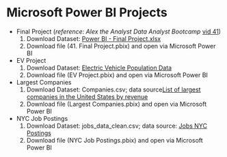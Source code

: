 # Microsoft Power BI Projects

* Final Project (*reference: Alex the Analyst Data Analyst Bootcamp* [vid 41](https://youtu.be/pixlHHe_lNQ?feature=shared))
  1. Download Dataset: [Power BI - Final Project.xlsx](https://github.com/AlexTheAnalyst/Power-BI/blob/30d9e66e34a15900c5a191e76372e96bf4acf43a/Power%20BI%20-%20Final%20Project.xlsx)
  2. Download file (41. Final Project.pbix) and open via Microsoft Power BI
* EV Project
  1. Download Dataset: [Electric Vehicle Population Data](https://catalog.data.gov/dataset/electric-vehicle-population-data)
  2. Download file (EV Project.pbix) and open via Microsoft Power BI
* Largest Companies 
  1. Download Dataset: Companies.csv; data source[List of largest companies in the United States by revenue](https://en.wikipedia.org/wiki/List_of_largest_companies_in_the_United_States_by_revenue)
  2. Download file (Largest Companies.pbix) and open via Microsoft Power BI
* NYC Job Postings 
  1. Download Dataset: jobs_data_clean.csv; data source: [Jobs NYC Postings](https://catalog.data.gov/dataset/nyc-jobs)
  2. Download file (NYC Job Postings.pbix) and open via Microsoft Power BI

  
